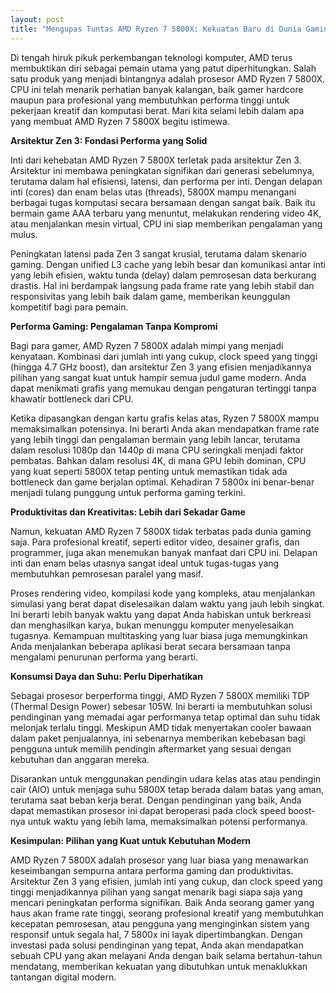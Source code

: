 ```yaml
---
layout: post
title: "Mengupas Tuntas AMD Ryzen 7 5800X: Kekuatan Baru di Dunia Gaming dan Produktivitas"
---
```


Di tengah hiruk pikuk perkembangan teknologi komputer, AMD terus membuktikan diri sebagai pemain utama yang patut diperhitungkan. Salah satu produk yang menjadi bintangnya adalah prosesor AMD Ryzen 7 5800X. CPU ini telah menarik perhatian banyak kalangan, baik gamer hardcore maupun para profesional yang membutuhkan performa tinggi untuk pekerjaan kreatif dan komputasi berat. Mari kita selami lebih dalam apa yang membuat AMD Ryzen 7 5800X begitu istimewa.

**Arsitektur Zen 3: Fondasi Performa yang Solid**

Inti dari kehebatan AMD Ryzen 7 5800X terletak pada arsitektur Zen 3. Arsitektur ini membawa peningkatan signifikan dari generasi sebelumnya, terutama dalam hal efisiensi, latensi, dan performa per inti. Dengan delapan inti (cores) dan enam belas utas (threads), 5800X mampu menangani berbagai tugas komputasi secara bersamaan dengan sangat baik. Baik itu bermain game AAA terbaru yang menuntut, melakukan rendering video 4K, atau menjalankan mesin virtual, CPU ini siap memberikan pengalaman yang mulus.

Peningkatan latensi pada Zen 3 sangat krusial, terutama dalam skenario gaming. Dengan unified L3 cache yang lebih besar dan komunikasi antar inti yang lebih efisien, waktu tunda (delay) dalam pemrosesan data berkurang drastis. Hal ini berdampak langsung pada frame rate yang lebih stabil dan responsivitas yang lebih baik dalam game, memberikan keunggulan kompetitif bagi para pemain.

**Performa Gaming: Pengalaman Tanpa Kompromi**

Bagi para gamer, AMD Ryzen 7 5800X adalah mimpi yang menjadi kenyataan. Kombinasi dari jumlah inti yang cukup, clock speed yang tinggi (hingga 4.7 GHz boost), dan arsitektur Zen 3 yang efisien menjadikannya pilihan yang sangat kuat untuk hampir semua judul game modern. Anda dapat menikmati grafis yang memukau dengan pengaturan tertinggi tanpa khawatir bottleneck dari CPU.

Ketika dipasangkan dengan kartu grafis kelas atas, Ryzen 7 5800X mampu memaksimalkan potensinya. Ini berarti Anda akan mendapatkan frame rate yang lebih tinggi dan pengalaman bermain yang lebih lancar, terutama dalam resolusi 1080p dan 1440p di mana CPU seringkali menjadi faktor pembatas. Bahkan dalam resolusi 4K, di mana GPU lebih dominan, CPU yang kuat seperti 5800X tetap penting untuk memastikan tidak ada bottleneck dan game berjalan optimal. Kehadiran 7 5800x ini benar-benar menjadi tulang punggung untuk performa gaming terkini.

**Produktivitas dan Kreativitas: Lebih dari Sekadar Game**

Namun, kekuatan AMD Ryzen 7 5800X tidak terbatas pada dunia gaming saja. Para profesional kreatif, seperti editor video, desainer grafis, dan programmer, juga akan menemukan banyak manfaat dari CPU ini. Delapan inti dan enam belas utasnya sangat ideal untuk tugas-tugas yang membutuhkan pemrosesan paralel yang masif.

Proses rendering video, kompilasi kode yang kompleks, atau menjalankan simulasi yang berat dapat diselesaikan dalam waktu yang jauh lebih singkat. Ini berarti lebih banyak waktu yang dapat Anda habiskan untuk berkreasi dan menghasilkan karya, bukan menunggu komputer menyelesaikan tugasnya. Kemampuan multitasking yang luar biasa juga memungkinkan Anda menjalankan beberapa aplikasi berat secara bersamaan tanpa mengalami penurunan performa yang berarti.

**Konsumsi Daya dan Suhu: Perlu Diperhatikan**

Sebagai prosesor berperforma tinggi, AMD Ryzen 7 5800X memiliki TDP (Thermal Design Power) sebesar 105W. Ini berarti ia membutuhkan solusi pendinginan yang memadai agar performanya tetap optimal dan suhu tidak melonjak terlalu tinggi. Meskipun AMD tidak menyertakan cooler bawaan dalam paket penjualannya, ini sebenarnya memberikan kebebasan bagi pengguna untuk memilih pendingin aftermarket yang sesuai dengan kebutuhan dan anggaran mereka.

Disarankan untuk menggunakan pendingin udara kelas atas atau pendingin cair (AIO) untuk menjaga suhu 5800X tetap berada dalam batas yang aman, terutama saat beban kerja berat. Dengan pendinginan yang baik, Anda dapat memastikan prosesor ini dapat beroperasi pada clock speed boost-nya untuk waktu yang lebih lama, memaksimalkan potensi performanya.

**Kesimpulan: Pilihan yang Kuat untuk Kebutuhan Modern**

AMD Ryzen 7 5800X adalah prosesor yang luar biasa yang menawarkan keseimbangan sempurna antara performa gaming dan produktivitas. Arsitektur Zen 3 yang efisien, jumlah inti yang cukup, dan clock speed yang tinggi menjadikannya pilihan yang sangat menarik bagi siapa saja yang mencari peningkatan performa signifikan. Baik Anda seorang gamer yang haus akan frame rate tinggi, seorang profesional kreatif yang membutuhkan kecepatan pemrosesan, atau pengguna yang menginginkan sistem yang responsif untuk segala hal, 7 5800x ini layak dipertimbangkan. Dengan investasi pada solusi pendinginan yang tepat, Anda akan mendapatkan sebuah CPU yang akan melayani Anda dengan baik selama bertahun-tahun mendatang, memberikan kekuatan yang dibutuhkan untuk menaklukkan tantangan digital modern.
